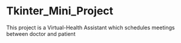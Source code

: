 # Tkinter_Mini_Project
This project is a Virtual-Health Assistant which schedules meetings between doctor and patient
